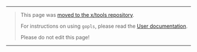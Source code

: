 ----

> This page was [moved to the x/tools repository](https://github.com/golang/tools/blob/master/gopls/README.md).
>
> For instructions on using `gopls`, please read the [User documentation](https://github.com/golang/tools/blob/master/gopls/doc/user.md). 
> 
> Please do not edit this page!
----
